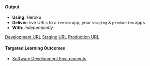 #### Output
- **Using**: Heroku
- **Deliver**: live URLs to a `review` app, your `staging` & `production` apps
- **With**: *independently*

[Development URL](https://idexii-review.herokuapp.com/)
[Staging URL](https://idexii-staging.herokuapp.com/)
[Production URL](https://idexii.herokuapp.com/)

#### Targeted Learning Outcomes
- [Software Development Environments](https://github.com/andela/learningmap/tree/master/Phase-C/Entry-level%20Developer/Curriculum/35%20-%20Software%20Development%20Environments)